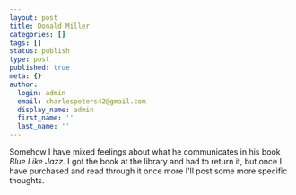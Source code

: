 ```yaml
---
layout: post
title: Donald Miller
categories: []
tags: []
status: publish
type: post
published: true
meta: {}
author:
  login: admin
  email: charlespeters42@gmail.com
  display_name: admin
  first_name: ''
  last_name: ''
---
```


Somehow I have mixed feelings about what he communicates in his book _Blue Like Jazz_. I got the book at the library and had to return it, but once I have purchased and read through it once more I'll post some more specific thoughts.